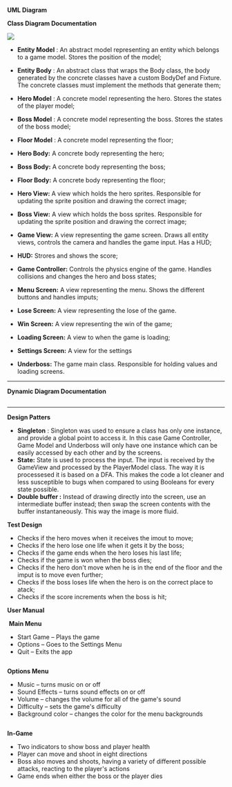 **UML Diagram**

**Class Diagram Documentation**

 ![](https://github.com/JoaoAlvaroFerreira/LPOO-Underboss/blob/finalprojectbranch/imgs/DIA1.jpg)

- **Entity Model** : An abstract model representing an entity which belongs to a game model. Stores the position of the model;

- **Entity Body** : An abstract class that wraps the Body class, the body generated by the concrete classes have a custom BodyDef and Fixture. The concrete classes must implement the methods that generate them;

- **Hero Model** : A concrete model representing the hero. Stores the states of the player model;
- **Boss Model** : A concrete model representing the boss. Stores the states of the boss model;
- **Floor Model** : A concrete model representing the floor;

- **Hero Body:** A concrete body representing the hero;

- **Boss Body:**  A concrete body representing the boss;

- **Floor Body:** A concrete body representing the floor;

- **Hero View:** A view which holds the hero sprites. Responsible for updating the sprite position and drawing the correct image;

- **Boss View:** A view which holds the boss sprites. Responsible for updating the sprite position and drawing the correct image;

- **Game View:** A view representing the game screen. Draws all entity views, controls the camera and handles the game input. Has a HUD;

- **HUD:** Strores and shows the score;

- **Game Controller:** Controls the physics engine of the game. Handles collisions and changes the hero and boss states;

- **Menu Screen:** A view representing the menu. Shows the different buttons and handles imputs;

- **Lose Screen:** A view representing the lose of the game.

- **Win Screen:** A view representing the win of the game;

- **Loading Screen:** A view to when the game is loading;

- **Settings Screen:** A view for the settings

- **Underboss:** The game main class. Responsible for holding values and loading screens.

** **

**Dynamic Diagram Documentation**

 ![]()

** **

**Design Patters**

- **Singleton** : Singleton was used to ensure a class has only one instance, and provide a global point  to access it. In this case Game Controller, Game Model and Underboss will only have one instance which can be easily accessed by each other and by the screens.
- **State:** State is used to process the input. The input is received by the GameView and processed by the PlayerModel class. The way it is processesed it is based on a DFA. This makes the code a lot cleaner and less susceptible to bugs when compared to using Booleans for every state possible.
- **Double buffer :** Instead of drawing directly into the screen, use an intermediate buffer instead; then swap the screen contents with the buffer instantaneously. This way the image is more fluid.

**Test Design**

- Checks if the hero moves when it receives the imout to move;
- Checks if the hero lose one life when it gets it by the boss;
- Checks if the game ends when the hero loses his last life;
- Checks if the game is won when the boss dies;
- Checks if the hero don&#39;t move when he is in the end of the floor and the imput is to move even further;
- Checks if the boss loses life when the hero is on the correct place to atack;
- Checks if the score increments when the boss is hit;



**User Manual**

 ![]()
**Main Menu**

- Start Game – Plays the game
- Options – Goes to the Settings Menu
- Quit – Exits the app

 ![]()

**Options Menu**

- Music – turns music on or off
- Sound Effects – turns sound effects on or off
- Volume – changes the volume for all of the game&#39;s sound
- Difficulty – sets the game&#39;s difficulty
- Background color – changes the color for the menu backgrounds

 ![]()

**In-Game**

- Two indicators to show boss and player health
- Player can move and shoot in eight directions
- Boss also moves and shoots, having a variety of different possible attacks, reacting to the player&#39;s actions
- Game ends when either the boss or the player dies
